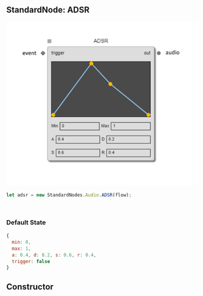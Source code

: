 ## StandardNode: ADSR

<img class="zoomable" alt="ADSR standard node" src="/images/standard-nodes/audio/adsr.png" />

<Hierarchy :extend="{name: 'Node', link: '../../api/classes/node.html'}" />
<br/>

```js
let adsr = new StandardNodes.Audio.ADSR(flow);
```

<br/>

### Default State

```js
{
  min: 0,
  max: 1,
  a: 0.4, d: 0.2, s: 0.6, r: 0.4,
  trigger: false
}
```

## Constructor

<Method type="method">
  <template v-slot:signature>
    new ADSR(<strong>flow: </strong><em><Ref to="../../api/classes/flow">Flow</Ref></em>,
    <strong>options?: </strong><em><Ref to="../../api/interfaces/node-creator-options">NodeCreatorOptions</Ref></em>):
    <em><Ref to="#standardnode-adsr">ADSR</Ref></em>
  </template>
  <template v-slot:params>
    <Param name="flow">
      <em><Ref to="../../api/classes/flow">Flow</Ref></em>
    </Param>
    <Param name="options?">
      <em><Ref to="../../api/interfaces/node-creator-options">NodeCreatorOptions</Ref></em>
      <template v-slot:default-value>
        <em>{}</em>
      </template>
    </Param>
  </template>
</Method>
